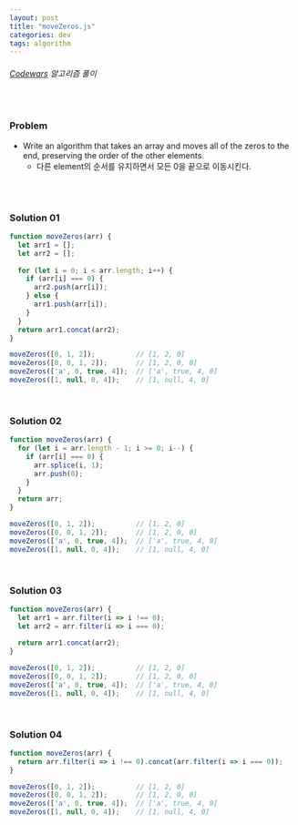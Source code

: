 ```yaml
---
layout: post
title: "moveZeros.js"
categories: dev
tags: algorithm
---
```


###### [Codewars](https://www.codewars.com) 알고리즘 풀이

<br>

### Problem

- Write an algorithm that takes an array and moves all of the zeros to the end, preserving the order of the other elements.
  - 다른 element의 순서를 유지하면서 모든 0을 끝으로 이동시킨다.

<br>

<br>

### Solution 01

```js
function moveZeros(arr) {
  let arr1 = [];
  let arr2 = [];
  
  for (let i = 0; i < arr.length; i++) {
    if (arr[i] === 0) {
      arr2.push(arr[i]);
    } else {
      arr1.push(arr[i]);
    }
  }
  return arr1.concat(arr2);
}

moveZeros([0, 1, 2]);          // [1, 2, 0]
moveZeros([0, 0, 1, 2]);       // [1, 2, 0, 0]
moveZeros(['a', 0, true, 4]);  // ['a', true, 4, 0]
moveZeros([1, null, 0, 4]);    // [1, null, 4, 0]
```

<br>

### Solution 02

```js
function moveZeros(arr) {
  for (let i = arr.length - 1; i >= 0; i--) {
    if (arr[i] === 0) {
      arr.splice(i, 1);
      arr.push(0);
    }
  }
  return arr;
}

moveZeros([0, 1, 2]);          // [1, 2, 0]
moveZeros([0, 0, 1, 2]);       // [1, 2, 0, 0]
moveZeros(['a', 0, true, 4]);  // ['a', true, 4, 0]
moveZeros([1, null, 0, 4]);    // [1, null, 4, 0]
```

<br>

### Solution 03

```js
function moveZeros(arr) {
  let arr1 = arr.filter(i => i !== 0);
  let arr2 = arr.filter(i => i === 0);
  
  return arr1.concat(arr2);
}

moveZeros([0, 1, 2]);          // [1, 2, 0]
moveZeros([0, 0, 1, 2]);       // [1, 2, 0, 0]
moveZeros(['a', 0, true, 4]);  // ['a', true, 4, 0]
moveZeros([1, null, 0, 4]);    // [1, null, 4, 0]
```

<br>

### Solution 04

```js
function moveZeros(arr) {
  return arr.filter(i => i !== 0).concat(arr.filter(i => i === 0));
}

moveZeros([0, 1, 2]);          // [1, 2, 0]
moveZeros([0, 0, 1, 2]);       // [1, 2, 0, 0]
moveZeros(['a', 0, true, 4]);  // ['a', true, 4, 0]
moveZeros([1, null, 0, 4]);    // [1, null, 4, 0]
```

<br>

<br>